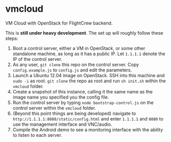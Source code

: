 vmcloud
=======

VM Cloud with OpenStack for FlightCrew backend.

This is **still under heavy development**. The set up will roughly follow these steps:

1. Boot a control server, either a VM in OpenStack, or some other standalone machine, as long as it has a public IP. Let `1.1.1.1` denote the IP of the control server.
2. As any user, `git clone` this repo on the control server. Copy `config.example.js` to `config.js` and edit the parameters.
3. Launch a Ubuntu 12.04 image on OpenStack. SSH into this machine and `sudo -i` as root. `git clone` the repo as root and run `sh init.sh` within the `vmcloud` folder.
4. Create a snapshot of this instance, calling it the same name as the image name you specified you the config file.
5. Run the control server by typing `node bootstrap-control.js` on the control server within the `vmcloud` folder.
6. (Beyond this point things are being developed) navigate to `http://1.1.1.1:8080/static/config.html` and enter `1.1.1.1` and `8080` to use the management interface and VNC/audio.
7. Compile the Android demo to see a monitoring interface with the ability to listen to each server.
